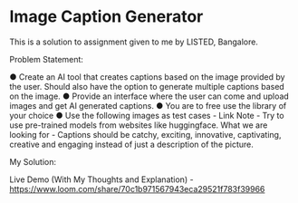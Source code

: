 # Image Caption Generator

This is a solution to assignment given to me by LISTED, Bangalore.


Problem Statement: 

● Create an AI tool that creates captions based on the image provided by the user. Should also have
the option to generate multiple captions based on the image.
● Provide an interface where the user can come and upload images and get AI generated captions. ●
You are to free use the library of your choice
● Use the following images as test cases - Link
Note - Try to use pre-trained models from websites like huggingface.
What we are looking for - Captions should be catchy, exciting, innovative, captivating, creative and
engaging instead of just a description of the picture.

My Solution:

Live Demo (With My Thoughts and Explanation) - https://www.loom.com/share/70c1b971567943eca29521f783f39966

